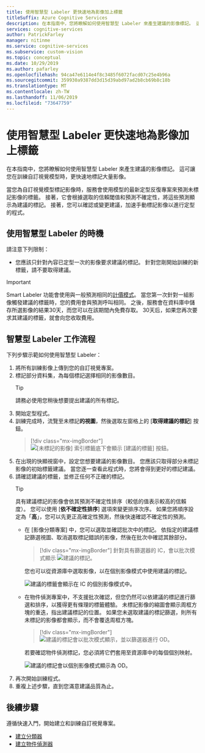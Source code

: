 ```yaml
---
title: 使用智慧型 Labeler 更快速地為影像加上標籤
titleSuffix: Azure Cognitive Services
description: 在本指南中，您將瞭解如何使用智慧型 Labeler 來產生建議的影像標記。 這可讓您在訓練自訂視覺模型時，更快速地標記大量影像。
services: cognitive-services
author: PatrickFarley
manager: nitinme
ms.service: cognitive-services
ms.subservice: custom-vision
ms.topic: conceptual
ms.date: 10/29/2019
ms.author: pafarley
ms.openlocfilehash: 94ca47e6114e4f8c3485f6072facd07c25e4b96a
ms.sourcegitcommit: 359930a9387dd3d15d39abd97ad2b8cb69b8c18b
ms.translationtype: MT
ms.contentlocale: zh-TW
ms.lasthandoff: 11/06/2019
ms.locfileid: "73647759"
---
```

# <a name="label-images-faster-with-smart-labeler"></a>使用智慧型 Labeler 更快速地為影像加上標籤

在本指南中，您將瞭解如何使用智慧型 Labeler 來產生建議的影像標記。 這可讓您在訓練自訂視覺模型時，更快速地標記大量影像。

當您為自訂視覺模型標記影像時，服務會使用模型的最新定型反復專案來預測未標記影像的標籤。 接著，它會根據選取的信賴閾值和預測不確定性，將這些預測顯示為建議的標記。 接著，您可以確認或變更建議，加速手動標記影像以進行定型的程式。

## <a name="when-to-use-smart-labeler"></a>使用智慧型 Labeler 的時機

請注意下列限制：

* 您應該只針對內容已定型一次的影像要求建議的標記。 針對您剛開始訓練的新標籤，請不要取得建議。

> [!IMPORTANT]
> Smart Labeler 功能會使用與一般預測相同的[計價模式](https://azure.microsoft.com/pricing/details/cognitive-services/custom-vision-service/)。 當您第一次針對一組影像觸發建議的標籤時，您的費用會與預測呼叫相同。 之後，服務會在資料庫中儲存所選影像的結果30天，而您可以在該期間內免費存取。 30天后，如果您再次要求其建議的標籤，就會向您收取費用。

## <a name="smart-labeler-workflow"></a>智慧型 Labeler 工作流程

下列步驟示範如何使用智慧型 Labeler：

1. 將所有訓練影像上傳到您的自訂視覺專案。
1. 標記部分資料集，為每個標記選擇相同的影像數目。
    > [!TIP]
    > 請務必使用您稍後想要提出建議的所有標記。
1. 開始定型程式。
1. 訓練完成時，流覽至未標記**的視圖**，然後選取左窗格上的 [**取得建議的標記**] 按鈕。
    > [!div class="mx-imgBorder"]
    > ![[未標記的影像] 索引標籤底下會顯示 [建議的標籤] 按鈕。](./media/suggested-tags/suggested-tags-button.png)
1. 在出現的快顯視窗中，設定您想要建議的影像數目。 您應該只取得部分未標記影像的初始標籤建議。 當您逐一查看此程式時，您將會得到更好的標記建議。
1. 請確認建議的標籤，並修正任何不正確的標記。
    > [!TIP]
    > 具有建議標記的影像會依其預測不確定性排序（較低的值表示較高的信賴度）。 您可以使用 [**依不確定性排序**] 選項來變更排序次序。 如果您將順序設定為「**高**」，您可以先更正高確定性預測，然後快速確認不確定性的預測。
    * 在 [影像分類專案] 中，您可以選取並確認批次中的標記。 依指定的建議標記篩選視圖、取消選取標記錯誤的影像，然後在批次中確認其餘部分。
        > [!div class="mx-imgBorder"]
        > 針對具有篩選器的 IC，會以批次模式顯示 ![建議的標記。](./media/suggested-tags/ic-batch-mode.png)

        您也可以從資源庫中選取影像，以在個別影像模式中使用建議的標記。

        ![建議的標籤會顯示在 IC 的個別影像模式中。](./media/suggested-tags/ic-individual-image-mode.png)
    * 在物件偵測專案中，不支援批次確認，但您仍然可以依建議的標記進行篩選和排序，以獲得更有條理的標籤體驗。 未標記影像的縮圖會顯示周框方塊的重迭，指出建議標記的位置。 如果您未選取建議的標記篩選，則所有未標記的影像都會顯示，而不會覆迭周框方塊。
        > [!div class="mx-imgBorder"]
        > ![建議的標記會以批次模式顯示，並以篩選器進行 OD。](./media/suggested-tags/od-batch-mode.png)

        若要確認物件偵測標記，您必須將它們套用至資源庫中的每個個別映射。

        ![建議的標記會以個別影像模式顯示為 OD。](./media/suggested-tags/od-individual-image-mode.png)
1. 再次開始訓練程式。
1. 重複上述步驟，直到您滿意建議品質為止。

## <a name="next-steps"></a>後續步驟

遵循快速入門，開始建立和訓練自訂視覺專案。

* [建立分類器](getting-started-build-a-classifier.md)
* [建立物件偵測器](get-started-build-detector.md)